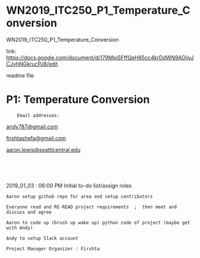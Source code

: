 # WN2019_ITC250_P1_Temperature_Conversion
WN2019_ITC250_P1_Temperature_Conversion

link:
https://docs.google.com/document/d/179MpjSFffQeH85cc4krDdWN9ADiiyJCJvhNGkrucPJ8/edit

readme file

# P1: Temperature Conversion




        Email addresses:
andy787@gmail.com 

firshtashefa@gmail.com 

aaron.lewis@seattlcentral.edu 


<br>
<br>
<br>


2019_01_03 : 06:00 PM Initial to-do list/assign roles

    Aaron setup github repo for area and setup contributors
    
    Everyone read and RE-READ project requirements  ;  then meet and discuss and agree
    
    Aaron to code up (brush up wake up) python code of project (maybe get with Andy)
    
    Andy to setup Slack account
    
    Project Manager Organizer : Firshta








